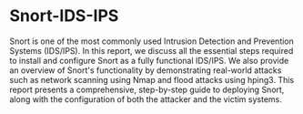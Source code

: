 # Snort-IDS-IPS
Snort is one of the most commonly used Intrusion Detection and Prevention Systems (IDS/IPS). In this report, we discuss all the essential steps required to install and configure Snort as a fully functional IDS/IPS. We also provide an overview of Snort's functionality by demonstrating real-world attacks such as network scanning using Nmap and flood attacks using hping3. This report presents a comprehensive, step-by-step guide to deploying Snort, along with the configuration of both the attacker and the victim systems.